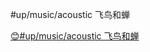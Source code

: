 #up/music/acoustic 飞鸟和蝉

[😊#up/music/acoustic 飞鸟和蝉](http://47.111.95.20:6001/user/1/start/%23up%2Fmusic%2Facoustic%20%E9%A3%9E%E9%B8%9F%E5%92%8C%E8%9D%89)
